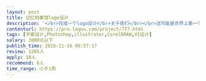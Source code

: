 ```yaml
---                
layout: post       
title: 记忆档案馆logo设计           
description: '</br>完成一个logo设计</br>关于我们</br></br>这可能是世界上第一个专门保存个人记忆的档案馆</br></br></br>关于logo</br></br>馆长心里有个形状</br>'     
contenturl: https://pro.lagou.com/project/777.html      
tags: [平面设计,Photoshop,illustrator,CorelDRAW,VI设计]            
salary: 3000元以下          
publish_time: 2016-11-16 08:57:17         
review: 1285人                   
apply: 10人                   
recommend: 6人                   
time_range: 小于1周              
---                 
```

